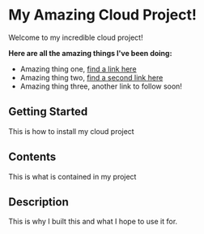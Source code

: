 # My Amazing Cloud Project!
Welcome to my incredible cloud project!

**Here are all the amazing things I've been doing:**
 - Amazing thing one, [find a link here](http://google.com)
 - Amazing thing two, [find a second link here](http://amazon.com)
 - Amazing thing three, another link to follow soon!

## Getting Started
This is how to install my cloud project

## Contents
This is what is contained in my project

## Description
This is why I built this and what I hope to use it for.
